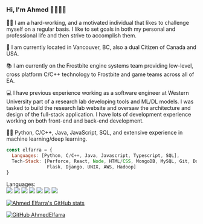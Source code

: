 ### Hi, I'm Ahmed 👋👋👋👋

👋🏽 I am a hard-working, and a motivated individual that likes to challenge myself on a regular basis. I like to set goals in both my personal and professional life and then strive to accomplish them.

🌇 I am currently located in Vancouver, BC, also a dual Citizen of Canada and USA. 

📚 I am currently on the Frostbite engine systems team providing low-level, cross platform C/C++ technology to Frostbite and game teams across all of EA. 

💻 I have previous experience working as a software engineer at Western University part of a research lab developing tools and ML/DL models. I was tasked to build the research lab website and oversaw the architecture and design of the full-stack application. I have lots of development experience working on both front-end and back-end development. 

💪🏽 Python, C/C++, Java, JavaScript, SQL, and extensive experience in machine learning/deep learning. 


```javascript
const elfarra = {
  Languages: [Python, C/C++, Java, Javascript, Typescript, SQL],
  Tech-Stack: [Perforce, React, Node, HTML/CSS, MongoDB, MySQL, Git, Docker, Kubernetes, QT,  
               Flask, Django, UNIX, AWS, Hadoop]
}
```
Languages:   
![](https://img.shields.io/badge/Code-Python-informational?style=flat&logo=Python&logoColor=white&color=2bbc8a)
![](https://img.shields.io/badge/Code-Java-informational?style=flat&logo=Java&logoColor=white&color=2bbc8a)
![](https://img.shields.io/badge/Code-C++-informational?style=flat&logo=C++&logoColor=white&color=2bbc8a)
![](https://img.shields.io/badge/Code-C-informational?style=flat&logo=C&logoColor=white&color=2bbc8a)
![](https://img.shields.io/badge/Code-JavaScript-informational?style=flat&logo=JavaScript&logoColor=white&color=2bbc8a)
![](https://img.shields.io/badge/Code-PHP-informational?style=flat&logo=PHP&logoColor=white&color=2bbc8a)
![](https://img.shields.io/badge/Code-SQL-informational?style=flat&logo=SQL&logoColor=white&color=2bbc8a)

<!-- Tech Stack: -->

[![Ahmed Elfarra's GitHub stats](https://github-readme-stats.vercel.app/api?username=AhmedElfarra)](https://github.com/AhmedElfarra/github-readme-stats)

<!-- 
[![Linkedin: Ahmed](https://img.shields.io/badge/-ahmed-elfarra-blue?style=flat-square&logo=Linkedin&logoColor=white&link=https://www.linkedin.com/in/ahmed-elfarra/)](https://www.linkedin.com/in/ahmed-elfarra/) -->
[![GitHub AhmedElfarra](https://img.shields.io/github/followers/AhmedElfarra?label=follow&style=social)](https://github.com/AhmedElfarra)

